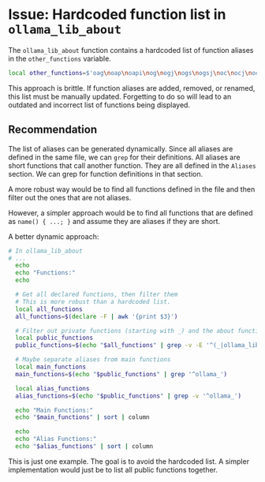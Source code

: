 # Issue: Hardcoded function list in `ollama_lib_about`

The `ollama_lib_about` function contains a hardcoded list of function aliases in the `other_functions` variable.

```bash
local other_functions=$'oag\noap\noapi\nog\nogj\nogs\nogsj\noc\nocj\nocs\nocsj\nom\noma\nomc\nomco\nol\nolj\nola\nomr\nomu\nos\nosj\nop\nopj\noai\noat\noav\noave\oavj\noavc\nolab\nolv\noe\n_debug\n_error\n_exists\n_call_curl\n_is_valid_json\n_is_valid_model\n'
```

This approach is brittle. If function aliases are added, removed, or renamed, this list must be manually updated. Forgetting to do so will lead to an outdated and incorrect list of functions being displayed.

## Recommendation

The list of aliases can be generated dynamically. Since all aliases are defined in the same file, we can `grep` for their definitions. All aliases are short functions that call another function. They are all defined in the `Aliases` section. We can grep for function definitions in that section.

A more robust way would be to find all functions defined in the file and then filter out the ones that are not aliases.

However, a simpler approach would be to find all functions that are defined as `name() { ...; }` and assume they are aliases if they are short.

A better dynamic approach:

```bash
# In ollama_lib_about
# ...
  echo
  echo "Functions:"
  echo

  # Get all declared functions, then filter them
  # This is more robust than a hardcoded list.
  local all_functions
  all_functions=$(declare -F | awk '{print $3}')

  # Filter out private functions (starting with _) and the about function itself
  local public_functions
  public_functions=$(echo "$all_functions" | grep -v -E '^(_|ollama_lib_about)')

  # Maybe separate aliases from main functions
  local main_functions
  main_functions=$(echo "$public_functions" | grep '^ollama_')

  local alias_functions
  alias_functions=$(echo "$public_functions" | grep -v '^ollama_')

  echo "Main Functions:"
  echo "$main_functions" | sort | column

  echo
  echo "Alias Functions:"
  echo "$alias_functions" | sort | column
```

This is just one example. The goal is to avoid the hardcoded list. A simpler implementation would just be to list all public functions together.
